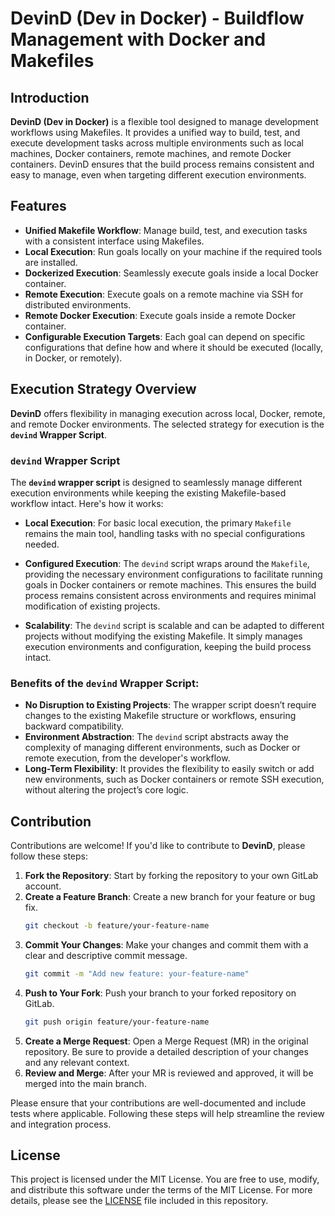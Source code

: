 # DevinD (Dev in Docker) - Buildflow Management with Docker and Makefiles

## Introduction

**DevinD (Dev in Docker)** is a flexible tool designed to manage development workflows using Makefiles. It provides a unified way to build, test, and execute development tasks across multiple environments such as local machines, Docker containers, remote machines, and remote Docker containers. DevinD ensures that the build process remains consistent and easy to manage, even when targeting different execution environments.

## Features

- **Unified Makefile Workflow**: Manage build, test, and execution tasks with a consistent interface using Makefiles.
- **Local Execution**: Run goals locally on your machine if the required tools are installed.
- **Dockerized Execution**: Seamlessly execute goals inside a local Docker container.
- **Remote Execution**: Execute goals on a remote machine via SSH for distributed environments.
- **Remote Docker Execution**: Execute goals inside a remote Docker container.
- **Configurable Execution Targets**: Each goal can depend on specific configurations that define how and where it should be executed (locally, in Docker, or remotely).

## Execution Strategy Overview

**DevinD** offers flexibility in managing execution across local, Docker, remote, and remote Docker environments. The selected strategy for execution is the **`devind` Wrapper Script**.

### `devind` Wrapper Script

The **`devind` wrapper script** is designed to seamlessly manage different execution environments while keeping the existing Makefile-based workflow intact. Here's how it works:

- **Local Execution**: For basic local execution, the primary `Makefile` remains the main tool, handling tasks with no special configurations needed.
  
- **Configured Execution**: The `devind` script wraps around the `Makefile`, providing the necessary environment configurations to facilitate running goals in Docker containers or remote machines. This ensures the build process remains consistent across environments and requires minimal modification of existing projects.

- **Scalability**: The `devind` script is scalable and can be adapted to different projects without modifying the existing Makefile. It simply manages execution environments and configuration, keeping the build process intact.

### Benefits of the `devind` Wrapper Script:
- **No Disruption to Existing Projects**: The wrapper script doesn’t require changes to the existing Makefile structure or workflows, ensuring backward compatibility.
- **Environment Abstraction**: The `devind` script abstracts away the complexity of managing different environments, such as Docker or remote execution, from the developer's workflow.
- **Long-Term Flexibility**: It provides the flexibility to easily switch or add new environments, such as Docker containers or remote SSH execution, without altering the project’s core logic.

## Contribution

Contributions are welcome! If you'd like to contribute to **DevinD**, please follow these steps:

1. **Fork the Repository**: Start by forking the repository to your own GitLab account.
2. **Create a Feature Branch**: Create a new branch for your feature or bug fix.
   ```bash
   git checkout -b feature/your-feature-name
   ```
3. **Commit Your Changes**: Make your changes and commit them with a clear and descriptive commit message.
   ```bash
   git commit -m "Add new feature: your-feature-name"
   ```
4. **Push to Your Fork**: Push your branch to your forked repository on GitLab.
   ```bash
   git push origin feature/your-feature-name
   ```
5. **Create a Merge Request**: Open a Merge Request (MR) in the original repository. Be sure to provide a detailed description of your changes and any relevant context.
6. **Review and Merge**: After your MR is reviewed and approved, it will be merged into the main branch.

Please ensure that your contributions are well-documented and include tests where applicable. Following these steps will help streamline the review and integration process.

## License

This project is licensed under the MIT License. You are free to use, modify, and distribute this software under the terms of the MIT License. For more details, please see the [LICENSE](./LICENSE) file included in this repository.
